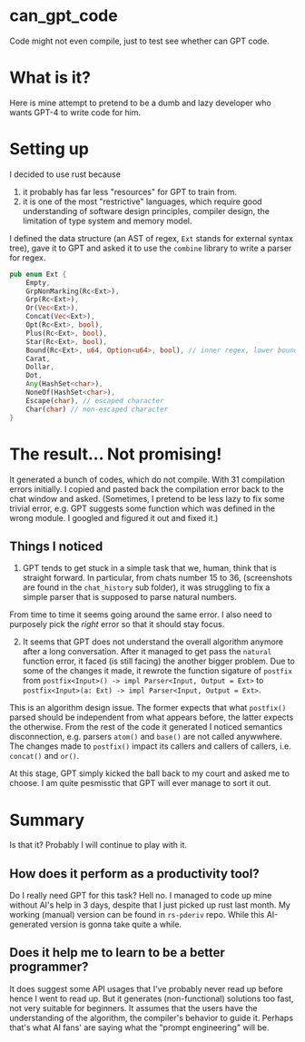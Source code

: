 # can_gpt_code
Code might not even compile, just to test see whether can GPT code.

# What is it?
Here is mine attempt to pretend to be a dumb and lazy developer who wants GPT-4 to write code for him.

# Setting up
I decided to use rust because
1. it probably has far less "resources" for GPT to train from.
2. it is one of the most "restrictive" languages, which require good understanding of software design principles, compiler design, the limitation of type system and memory model.

I defined the data structure (an AST of regex, `Ext` stands for external syntax tree), gave it to GPT and asked it to use the `combine` library to write a parser for regex. 

```rust
pub enum Ext {
    Empty,
    GrpNonMarking(Rc<Ext>),
    Grp(Rc<Ext>),
    Or(Vec<Ext>),
    Concat(Vec<Ext>),
    Opt(Rc<Ext>, bool),
    Plus(Rc<Ext>, bool),
    Star(Rc<Ext>, bool),
    Bound(Rc<Ext>, u64, Option<u64>, bool), // inner regex, lower bound, uppper bound, greedy flag
    Carat,
    Dollar,
    Dot,
    Any(HashSet<char>),
    NoneOf(HashSet<char>),
    Escape(char), // escaped character
    Char(char) // non-escaped character
}
```

# The result... Not promising! 

It generated a bunch of codes, which do not compile. With 31 compilation errors initially.
I copied and pasted back the compilation error back to the chat window and asked. (Sometimes, I pretend to be less lazy to fix some trivial error, e.g. GPT suggests some function which was defined in the wrong module. I googled and figured it out and fixed it.)

## Things I noticed

1. GPT tends to get stuck in a simple task that we, human, think that is straight forward. In particular, from chats number 15 to 36, (screenshots are found in the `chat_history` sub folder), it was struggling to fix a simple parser that is supposed to parse natural numbers. 

From time to time it seems going around the same error. I also need to purposely pick the *right* error so that it should stay focus.

2. It seems that GPT does not understand the overall algorithm anymore after a long conversation.
After it managed to get pass the `natural` function error, it faced (is still facing) the another bigger problem. Due to some of the changes it made, it rewrote the function sigature of `postfix` from `postfix<Input>() -> impl Parser<Input, Output = Ext>` to `postfix<Input>(a: Ext) -> impl Parser<Input, Output = Ext>`. 

This is an algorithm design issue. The former expects that what `postfix()` parsed should be independent from what appears before, the latter expects the otherwise. From the rest of the code it generated I noticed semantics disconnection, e.g. parsers `atom()` and `base()` are not called anywwhere. The changes made to `postfix()` impact its callers and callers of callers, i.e.  `concat()` and `or()`. 

At this stage, GPT simply kicked the ball back to my court and asked me to choose. I am quite pesmisstic that GPT will ever manage to sort it out. 

# Summary
Is that it? Probably I will continue to play with it.

## How does it perform as a productivity tool? 
Do I really need GPT for this task? Hell no. I managed to code up mine without AI's help in 3 days, despite that I just picked up rust last month. My working (manual) version can be found in `rs-pderiv` repo. While this AI-generated version is gonna take quite a while. 

## Does it help me to learn to be a better programmer? 
It does suggest some API usages that I've probably never read up before hence I went to read up. 
But it generates (non-functional) solutions too fast, not very suitable for beginners. 
It assumes that the users have the understanding of the algorithm, the compiler's behavior to guide it.
Perhaps that's what AI fans' are saying what the "prompt engineering" will be.  


